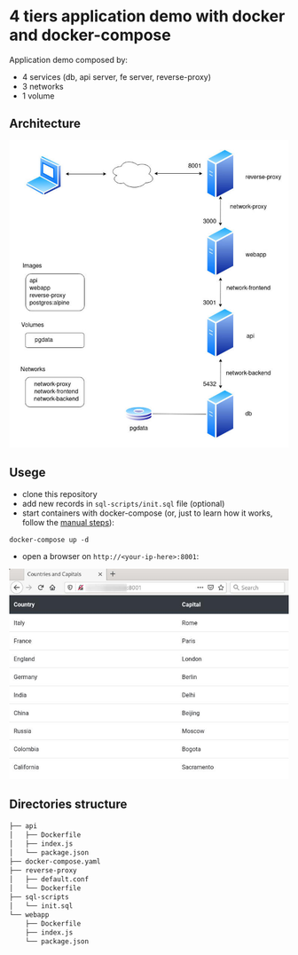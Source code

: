 # 4 tiers application demo with docker and docker-compose
Application demo composed by:
- 4 services (db, api server, fe server, reverse-proxy)
- 3 networks
- 1 volume
## Architecture
![image](img/4tier-arch.jpg)
## Usege
- clone this repository
- add new records in `sql-scripts/init.sql` file (optional)
- start containers with docker-compose (or, just to learn how it works, follow the [manual steps](manual-steps.md)):
```
docker-compose up -d
```
- open a browser on `http://<your-ip-here>:8001`:

![image](img/4tier-app-demo.jpg)
## Directories structure
```
├── api
│   ├── Dockerfile
│   ├── index.js
│   └── package.json
├── docker-compose.yaml
├── reverse-proxy
│   ├── default.conf
│   └── Dockerfile
├── sql-scripts
│   └── init.sql
└── webapp
    ├── Dockerfile
    ├── index.js
    └── package.json
```

